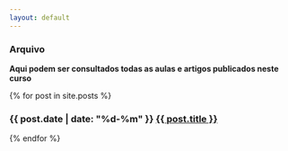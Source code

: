 ```yaml
---
layout: default 
---
```

### Arquivo

**Aqui podem ser consultados todas as aulas e artigos publicados neste curso**

<div class="hfeed">
	{% for post in site.posts %}
	    <article class="hentry entry">
	    	<h3><time datetime="{{ post.date | xmlschema }}">{{ post.date | date: "%d-%m" }}</time>
	    	<a href="{{ base.url }}{{ post.url }}">{{ post.title }}</a></h3>
	    </article>
	{% endfor %}
</div>